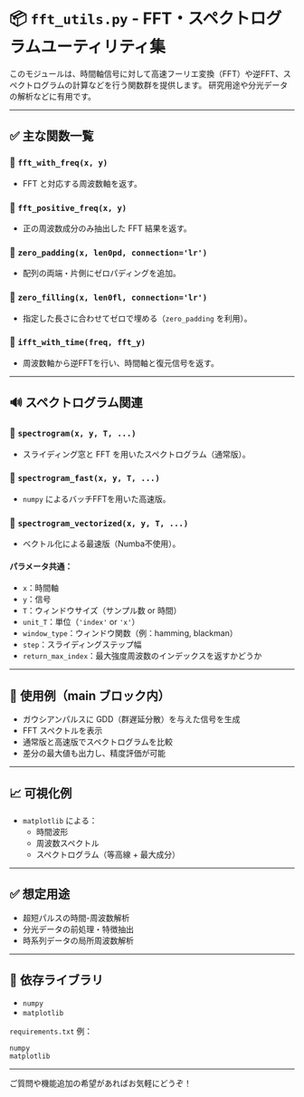 # 📦 `fft_utils.py` - FFT・スペクトログラムユーティリティ集

このモジュールは、時間軸信号に対して高速フーリエ変換（FFT）や逆FFT、スペクトログラムの計算などを行う関数群を提供します。
研究用途や分光データの解析などに有用です。

---

## ✅ 主な関数一覧

### 🔹 `fft_with_freq(x, y)`
- FFT と対応する周波数軸を返す。

### 🔹 `fft_positive_freq(x, y)`
- 正の周波数成分のみ抽出した FFT 結果を返す。

### 🔹 `zero_padding(x, len0pd, connection='lr')`
- 配列の両端・片側にゼロパディングを追加。

### 🔹 `zero_filling(x, len0fl, connection='lr')`
- 指定した長さに合わせてゼロで埋める（`zero_padding` を利用）。

### 🔹 `ifft_with_time(freq, fft_y)`
- 周波数軸から逆FFTを行い、時間軸と復元信号を返す。

---

## 🔊 スペクトログラム関連

### 🔹 `spectrogram(x, y, T, ...)`
- スライディング窓と FFT を用いたスペクトログラム（通常版）。

### 🔹 `spectrogram_fast(x, y, T, ...)`
- `numpy` によるバッチFFTを用いた高速版。

### 🔹 `spectrogram_vectorized(x, y, T, ...)`
- ベクトル化による最速版（Numba不使用）。

#### パラメータ共通：
- `x`：時間軸
- `y`：信号
- `T`：ウィンドウサイズ（サンプル数 or 時間）
- `unit_T`：単位（`'index'` or `'x'`）
- `window_type`：ウィンドウ関数（例：hamming, blackman）
- `step`：スライディングステップ幅
- `return_max_index`：最大強度周波数のインデックスを返すかどうか

---

## 🧪 使用例（main ブロック内）
- ガウシアンパルスに GDD（群遅延分散）を与えた信号を生成
- FFT スペクトルを表示
- 通常版と高速版でスペクトログラムを比較
- 差分の最大値も出力し、精度評価が可能

---

## 📈 可視化例
- `matplotlib` による：
  - 時間波形
  - 周波数スペクトル
  - スペクトログラム（等高線 + 最大成分）

---

## ✅ 想定用途
- 超短パルスの時間-周波数解析
- 分光データの前処理・特徴抽出
- 時系列データの局所周波数解析

---

## 📎 依存ライブラリ
- `numpy`
- `matplotlib`

`requirements.txt` 例：
```txt
numpy
matplotlib
```

---

ご質問や機能追加の希望があればお気軽にどうぞ！
